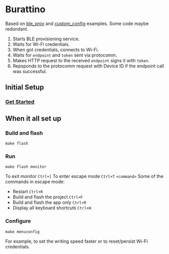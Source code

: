 # Burattino

Based on [ble_prov](https://github.com/espressif/esp-idf/tree/master/examples/provisioning/ble_prov) and [custom_config](https://github.com/espressif/esp-idf/tree/master/examples/provisioning/custom_config) examples. Some code maybe redundant.  
 1. Starts BLE provisioning service.  
 1. Waits for Wi-Fi credentials.  
 1. When got credentials, connects to Wi-Fi.  
 1. Waits for `endpoint` and `token` sent via protocomm.  
 1. Makes HTTP request to the received `endpoint` signs it with `token`.  
 1. Repsponds to the protocomm request with Device ID if the endpoint call was successful.  

## Initial Setup
### [Get Started](http://esp-idf.readthedocs.io/en/latest/get-started/)


## When it all set up
### Build and flash

```
make flash
```
### Run
```
make flash monitor
```
To exit monitor `Ctrl+]`
To enter escape mode `Ctrl+T` `<command>`
Some of the commands in escape mode:

 - Restart `Ctrl+R`
 - Build and flash the project `Ctrl+F`
 - Build and flash the app only `Ctrl+R`
 - Display all keyboard shortcuts `Ctrl+H`



### Configure
```
make menuconfig
```
For example, to set the writing speed faster or to reset/persist Wi-Fi credentials.
